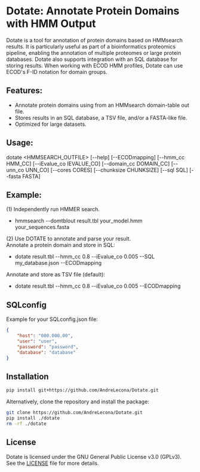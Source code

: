 # Dotate: Annotate Protein Domains with HMM Output

Dotate is a tool for annotation of protein domains based on HMMsearch results. It is particularly useful as part of a bioinformatics proteomics pipeline, enabling the annotation of multiple proteomes or large protein databases. Dotate also supports integration with an SQL database for storing results. When working with ECOD HMM profiles, Dotate can use ECOD's F-ID notation for domain groups.

## Features:
- Annotate protein domains using from an HMMsearch domain-table out file.
- Stores results in an SQL database, a TSV file, and/or a FASTA-like file.
- Optimized for large datasets.

## Usage:
dotate <HMMSEARCH_OUTFILE> [--help] [--ECODmapping] [--hmm_cc HMM_CC] [--iEvalue_co IEVALUE_CO] [--domain_cc DOMAIN_CC] [--unn_co UNN_CO] [--cores CORES] [--chunksize CHUNKSIZE] [--sql SQL] [--fasta FASTA]

## Example:
(1) Independently run HMMER search.
- hmmsearch --domtblout result.tbl your_model.hmm your_sequences.fasta

(2) Use DOTATE to annotate and parse your result.  
Annotate a protein domain and store in SQL:
- dotate result.tbl --hmm_cc 0.8 --iEvalue_co 0.005 --SQL my_database.json --ECODmapping

Annotate and store as TSV file (default):
- dotate result.tbl --hmm_cc 0.8 --iEvalue_co 0.005 --ECODmapping

## SQLconfig
Example for your SQLconfig.json file:

```json
{
    "host": "000.000.00",
    "user": "user",
    "password": "password",
    "database": "database"
}
```

## Installation

```bash
pip install git+https://github.com/AndreLecona/Dotate.git
```

Alternatively, clone the repository and install the package:

```bash
git clone https://github.com/AndreLecona/Dotate.git
pip install ./dotate
rm -rf ./dotate
```

## License
Dotate is licensed under the GNU General Public License v3.0 (GPLv3).  
See the [LICENSE](LICENSE) file for more details.